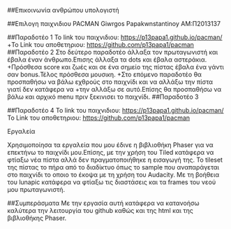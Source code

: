 ##Επικοινωνία ανθρώπου υπολογιστή

##Επιλογη παιχνιδιου PACMAN Giwrgos Papakwnstantinoy AM:Π2013137

##Παραδοτέο 1
Το link του παιχνιδιου: https://p13papa1.github.io/pacman/
 +Το Link του αποθετηριου: https://github.com/p13papa1/pacman
##Παραδοτέο 2
Στο δεύτερο παραδοτέο άλλαξα τον πρωταγωνιστή και έβαλα έναν άνθρωπο.Επισης άλλαξα τα dots και έβαλα αστεράκια.
 +Πρόσθεσα score και ζωές και σε ένα σημείο της πίστας έβαλα ένα γάντι σαν bonus.Τέλος πρόσθεσα μουσικη.
 +Στο επόμενο παραδοτέο θα προσπαθήσω να βάλω εχθρούς στο παιχνίδι και να αλλάξω την πίστα γιατί δεν κατάφερα να
 +την αλλάξω σε αυτό.Επίσης θα προσπαθήσω να βάλω και αρχικό menu πριν ξεκινισει το παιχνίδι.
##Παραδοτέο 3

##Παραδοτέο 4
Το link του παιχνιδιου: https://p13papa1.github.io/pacman/
Το Link του αποθετηριου: https://github.com/p13papa1/pacman

Εργαλεία
 
 Χρησιμοποίησα τα εργαλεία που μου έδινε η βιβλιοθήκη Phaser για να επεκτήνω το παιχνίδι μου.Επίσης, με την χρήση του Tiled κατάφερα να φτίαξω νέα πίστα αλλά δεν πραγματοποιήθηκε η εισαγωγή της. Το tileset της πίστας το πήρα από το διαδίκτυο όπως το sample που αναπαράγεται στο παιχνίδι το οποιο το έκοψα με τη χρήση του Audacity. Με τη βοήθεια του lunapic κατάφερα να φτίαξω τις διαστάσεις και τα frames του νεού μου πρωταγωνιστή.
 
 ##Συμπεράσματα
 Με την εργασία αυτή κατάφερα να κατανοήσω καλύτερα την λειτουργία του github καθώς και της html και της βιβλιοθήκης Phaser.
